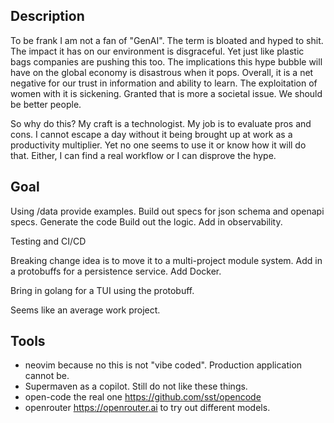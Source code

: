 ## Description

To be frank I am not a fan of "GenAI". The term is bloated and hyped to shit.
The impact it has on our environment is disgraceful. Yet just like plastic bags
companies are pushing this too. The implications this hype bubble
will have on the global economy is disastrous when it pops. Overall, it is a
net negative for our trust in information and ability to learn. The exploitation
of women with it is sickening. Granted that is more a societal issue. We should
be better people.

So why do this? My craft is a technologist. My job is to evaluate pros and cons.
I cannot escape a day without it being brought up at work as a productivity multiplier.
Yet no one seems to use it or know how it will do that. Either, I can find a real
workflow or I can disprove the hype.

## Goal

Using /data provide examples.
Build out specs for json schema and openapi specs.
Generate the code
Build out the logic.
Add in observability.

Testing and CI/CD

Breaking change idea is to move it to a multi-project module system.
Add in a protobuffs for a persistence service.
Add Docker.

Bring in golang for a TUI using the protobuff.

Seems like an average work project.

## Tools

- neovim because no this is not "vibe coded". Production application cannot be.
- Supermaven as a copilot. Still do not like these things.
- open-code the real one https://github.com/sst/opencode
- openrouter https://openrouter.ai to try out different models.
